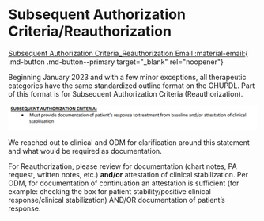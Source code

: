 # Subsequent Authorization Criteria/Reauthorization

[Subsequent Authorization Criteria_Reauthorization Email :material-email:](https://mygainwell-my.sharepoint.com/:u:/r/personal/christopher_nguyen_gainwelltechnologies_com/Documents/Evergreen/Emails/Subsequent%20Authorization%20Criteria_Reauthorization.msg?csf=1&web=1&e=dCoRci){ .md-button .md-button--primary target="_blank" rel="noopener"}

Beginning January 2023 and with a few minor exceptions, all therapeutic categories have the same standardized outline format on the OHUPDL. Part of this format is for Subsequent Authorization Criteria (Reauthorization).

![](../../img/Pharmacist_Reference_Guide_Attachments/Subsequent%20Authorization.gif)

We reached out to clinical and ODM for clarification around this statement and what would be required as documentation.
 
For Reauthorization, please review for documentation (chart notes, PA request, written notes, etc.) **and/or** attestation of clinical stabilization. 
Per ODM, for documentation of continuation an attestation is sufficient (for example: checking the box for patient stability/positive clinical response/clinical stabilization) AND/OR documentation of patient’s response.
